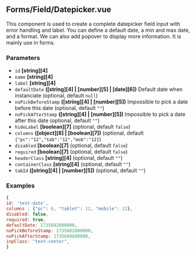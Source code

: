 ## Forms/Field/Datepicker.vue

This component is used to create a complete datepicker field input with error handling and label.
You can define a default date, a min and max date, and a format.
We can also add popover to display more information.
It is mainly use in forms.

### Parameters

*   `id` **[string][4]**&#x20;
*   `name` **[string][4]**&#x20;
*   `label` **[string][4]**&#x20;
*   `defaultDate` **([string][4] | [number][5] | [date][6])** Default date when instanciate (optional, default `null`)
*   `noPickBeforeStamp` **([string][4] | [number][5])** Impossible to pick a date before this date (optional, default `""`)
*   `noPickAfterStamp` **([string][4] | [number][5])** Impossible to pick a date after this date (optional, default `""`)
*   `hideLabel` **[boolean][7]**  (optional, default `false`)
*   `columns` **([object][8] | [boolean][7])**  (optional, default `{"pc":"12","tab":"12","mob":"12}`)
*   `disabled` **[boolean][7]**  (optional, default `false`)
*   `required` **[boolean][7]**  (optional, default `false`)
*   `headerClass` **[string][4]**  (optional, default `""`)
*   `containerClass` **[string][4]**  (optional, default `""`)
*   `tabId` **([string][4] | [number][5])**  (optional, default `""`)

### Examples

```javascript
{ 
id: 'test-date',
columns : {"pc": 6, "tablet": 12, "mobile": 12},
disabled: false,
required: true,
defaultDate: 1735682600000,
noPickBeforeStamp: 1735682600000,
noPickAfterStamp: 1735689600000,
inpClass: "text-center",
}
```

